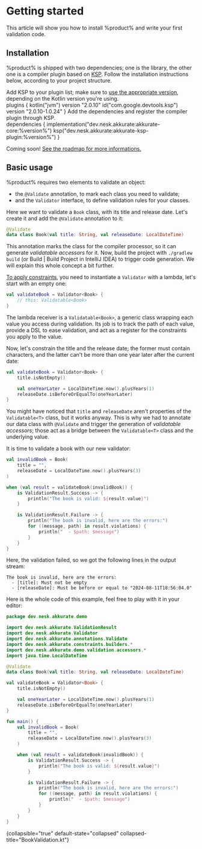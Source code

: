 # Getting started

This article will show you how to install %product% and write your first validation code.

## Installation

%product% is shipped with two dependencies; one is the library, the other one is a compiler plugin based on
[KSP](https://kotlinlang.org/docs/ksp-overview.html). Follow the installation instructions below, according to your
project structure.

<procedure title="Install in a single-platform project" id="single-platform-installation">

<step>
Add KSP to your plugin list; make sure to <a href="https://github.com/google/ksp/releases">use the appropriate 
version</a>, depending on the Kotlin version you're using.
<br/>
<code-block lang="kotlin">
plugins {
    kotlin("jvm") version "2.0.10"
    id("com.google.devtools.ksp") version "2.0.10-1.0.24"
}
</code-block>
</step>

<step>
Add the dependencies and register the compiler plugin through KSP.
<br/>
<code-block lang="kotlin">
dependencies {
    implementation("dev.nesk.akkurate:akkurate-core:%version%")
    ksp("dev.nesk.akkurate:akkurate-ksp-plugin:%version%")
}
</code-block>
</step>

</procedure>

<procedure title="Install in a multiplatform project">

<tip>
<p>Coming soon! <a href="%roadmap_url%">See the roadmap for more informations.</a></p>
</tip>

</procedure>

## Basic usage

%product% requires two elements to validate an object:

- the `@Validate` annotation, to mark each class you need to validate;
- and the `Validator` interface, to define validation rules for your classes.

Here we want to validate a `Book` class, with its title and release date. Let's create it and add the `@Validate`
annotation to it:

```kotlin
@Validate
data class Book(val title: String, val releaseDate: LocalDateTime)
```

This annotation marks the class for the compiler processor, so it can generate _validatable accessors_ for it. Now,
build the project with `./gradlew build` (or <ui-path> Build | Build Project</ui-path> in IntelliJ IDEA) to trigger code
generation. We will explain this whole concept a bit further.

[To apply constraints](apply-constraints.md), you need to instantiate a `Validator` with a lambda, let's start with an
empty one:

```kotlin
val validateBook = Validator<Book> {
    // this: Validatable<Book>
}
```

The lambda receiver is a `Validatable<Book>`, a generic class wrapping each value you access during validation. Its job
is to track the path of each value, provide a <tooltip term="DSL">DSL</tooltip> to ease validation, and act as a
register for the constraints you apply to the value.

Now, let's constrain the title and the release date; the former must contain characters, and the latter can't be more
than one year later after the current date:

```kotlin
val validateBook = Validator<Book> {
    title.isNotEmpty()

    val oneYearLater = LocalDateTime.now().plusYears(1)
    releaseDate.isBeforeOrEqualTo(oneYearLater)
}
```

You might have noticed that `title` and `releaseDate` aren't properties of the `Validatable<T>` class, but it works
anyway. This is why we had to annotate our data class with `@Validate` and trigger the generation of _validatable
accessors_; those act as a bridge between the `Validatable<T>` class and the underlying value.

It is time to validate a book with our new validator:

```kotlin
val invalidBook = Book(
    title = "",
    releaseDate = LocalDateTime.now().plusYears(3)
)

when (val result = validateBook(invalidBook)) {
    is ValidationResult.Success -> {
        println("The book is valid: ${result.value}")
    }

    is ValidationResult.Failure -> {
        println("The book is invalid, here are the errors:")
        for ((message, path) in result.violations) {
            println("  - $path: $message")
        }
    }
}
```

<include from="apply-constraints.md" element-id="validation-result-sealed-class"/>

Here, the validation failed, so we got the following lines in the output stream:

```text
The book is invalid, here are the errors:
  - [title]: Must not be empty
  - [releaseDate]: Must be before or equal to "2024-08-11T18:56:04.0"
```

Here is the whole code of this example, feel free to play with it in your editor:

```kotlin
package dev.nesk.akkurate.demo

import dev.nesk.akkurate.ValidationResult
import dev.nesk.akkurate.Validator
import dev.nesk.akkurate.annotations.Validate
import dev.nesk.akkurate.constraints.builders.*
import dev.nesk.akkurate.demo.validation.accessors.*
import java.time.LocalDateTime

@Validate
data class Book(val title: String, val releaseDate: LocalDateTime)

val validateBook = Validator<Book> {
    title.isNotEmpty()

    val oneYearLater = LocalDateTime.now().plusYears(1)
    releaseDate.isBeforeOrEqualTo(oneYearLater)
}

fun main() {
    val invalidBook = Book(
        title = "",
        releaseDate = LocalDateTime.now().plusYears(3)
    )

    when (val result = validateBook(invalidBook)) {
        is ValidationResult.Success -> {
            println("The book is valid: ${result.value}")
        }

        is ValidationResult.Failure -> {
            println("The book is invalid, here are the errors:")
            for ((message, path) in result.violations) {
                println("  - $path: $message")
            }
        }
    }
}

```

{collapsible="true" default-state="collapsed" collapsed-title="BookValidation.kt"}
